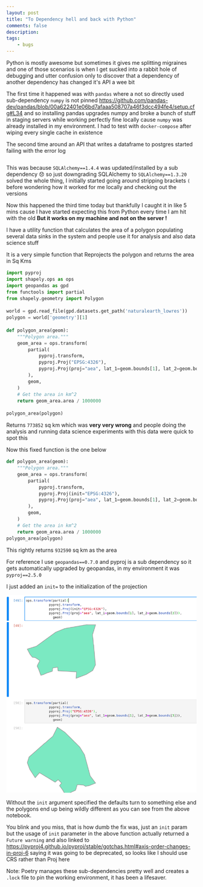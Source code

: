 ```yaml
---
layout: post
title: "To Dependency hell and back with Python"
comments: false
description: 
tags:
    - bugs
---
```


Python is mostly awesome but sometimes it gives me splitting migraines and one of those scenarios is when I get sucked into a rabbit hole of debugging and utter confusion only to discover that a dependency of another dependency has changed it's API a wee bit

The first time it happened was with `pandas` where a not so directly used sub-dependency `numpy` is not pinned https://github.com/pandas-dev/pandas/blob/00a622401e06bd7afaaa508707a46f3dcc494fe4/setup.cfg#L34 and so installing pandas upgrades numpy and broke a bunch of stuff in staging servers while working perfectly fine locally cause `numpy` was already installed in my environment. I had to test with `docker-compose` after wiping every single cache in existence

The second time around an API that writes a dataframe to postgres started failing with the error log

```ValueError: unsupported format character: '('
```

This was because `SQLAlchemy==1.4.4` was updated/installed by a sub dependency 😞 so just downgrading SQLAlchemy to `SQLAlchemy==1.3.20` solved the whole thing, I initially started going around stripping brackets `(` before wondering how it worked for me locally and checking out the versions

Now this happened the third time today but thankfully I caught it in like 5 mins cause I have started expecting this from Python every time I am hit with the old **But it works on my machine and not on the server !**

I have a utility function that calculates the area of a polygon populating several data sinks in the system and people use it for analysis and also data science stuff

It is a very simple function that Reprojects the polygon and returns the area in Sq Kms

```python
import pyproj
import shapely.ops as ops
import geopandas as gpd
from functools import partial
from shapely.geometry import Polygon

world = gpd.read_file(gpd.datasets.get_path('naturalearth_lowres'))
polygon = world['geometry'][1]

def polygon_area(geom):
    """Polygon area."""
    geom_area = ops.transform(
        partial(
            pyproj.transform,
            pyproj.Proj("EPSG:4326"),
            pyproj.Proj(proj="aea", lat_1=geom.bounds[1], lat_2=geom.bounds[3]),
        ),
        geom,
    )
    # Get the area in km^2
    return geom_area.area / 1000000

polygon_area(polygon)
```

Returns `773852` sq km which was **very very wrong** and people doing the analysis and running data science experiments with this data were quick to spot this

Now this fixed function is the one below

```python
def polygon_area(geom):
    """Polygon area."""
    geom_area = ops.transform(
        partial(
            pyproj.transform,
            pyproj.Proj(init="EPSG:4326"),
            pyproj.Proj(proj="aea", lat_1=geom.bounds[1], lat_2=geom.bounds[3]),
        ),
        geom,
    )
    # Get the area in km^2
    return geom_area.area / 1000000
polygon_area(polygon)
```

This rightly returns `932590` sq km as the area

For reference I use `geopandas==0.7.0` and pyproj is a sub dependency so it gets automatically upgraded by geopandas, in my environment it was `pyproj==2.5.0`

I just added an `init=` to the initialization of the projection

![Ham](/img/in-post/shapely-polygons.png)

Without the `init` argument specified the defaults turn to something else and the polygons end up being wildly different as you can see from the above notebook.

You blink and you miss, that is how dumb the fix was, just an `init` param but the usage of `init` parameter in the above function actually returned a `Future warning` and also linked to https://pyproj4.github.io/pyproj/stable/gotchas.html#axis-order-changes-in-proj-6 saying it was going to be deprecated, so looks like I should use CRS rather than Proj here

Note: Poetry manages these sub-dependencies pretty well and creates a `.lock` file to pin the working environment, it has been a lifesaver.
